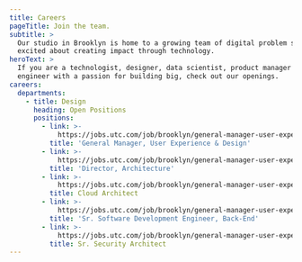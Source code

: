 ```yaml
---
title: Careers
pageTitle: Join the team.
subtitle: >
  Our studio in Brooklyn is home to a growing team of digital problem solvers
  excited about creating impact through technology.
heroText: >
  If you are a technologist, designer, data scientist, product manager or
  engineer with a passion for building big, check out our openings.
careers:
  departments:
    - title: Design
      heading: Open Positions
      positions:
        - link: >-
            https://jobs.utc.com/job/brooklyn/general-manager-user-experience-and-design/1566/4292593
          title: 'General Manager, User Experience & Design'
        - link: >-
            https://jobs.utc.com/job/brooklyn/general-manager-user-experience-and-design/1566/4292593
          title: 'Director, Architecture'
        - link: >-
            https://jobs.utc.com/job/brooklyn/general-manager-user-experience-and-design/1566/4292593
          title: Cloud Architect
        - link: >-
            https://jobs.utc.com/job/brooklyn/general-manager-user-experience-and-design/1566/4292593
          title: 'Sr. Software Development Engineer, Back-End'
        - link: >-
            https://jobs.utc.com/job/brooklyn/general-manager-user-experience-and-design/1566/4292593
          title: Sr. Security Architect
---
```



